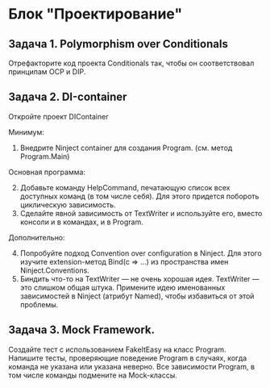 # Блок "Проектирование"

## Задача 1. Polymorphism over Conditionals

Отрефакторите код проекта Conditionals так, чтобы он соответствовал принципам OCP и DIP.

## Задача 2. DI-сontainer

Откройте проект DIContainer

Минимум:
1. Внедрите Ninject container для создания Program. (см. метод Program.Main)

Основная программа:

2. Добавьте команду HelpCommand, печатающую список всех доступных команд (в том числе себя). Для этого придется побороть циклическую зависимость.
3. Сделайте явной зависимость от TextWriter и используйте его, вместо консоли и в командах, и в Program.

Дополнительно:

4. Попробуйте подход Convention over configuration в Ninject. Для этого изучите extension-метод Bind(c => ...) из пространства имен Ninject.Conventions.
5. Биндить что-то на TextWriter — не очень хорошая идея. TextWriter — это слишком общая штука.
Примените идею именованных зависимостей в Ninject (атрибут Named), чтобы избавиться от этой проблемы.

## Задача 3. Mock Framework.

Создайте тест с использованием FakeItEasy на класс Program.
Напишите тесты, проверяющие поведение Program в случаях, когда команда не указана или указана неверно.
Все зависимости Program, в том числе команды подмените на Mock-классы.